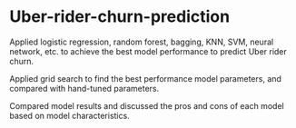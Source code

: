 # Uber-rider-churn-prediction
Applied logistic regression, random forest, bagging, KNN, SVM, neural network, etc. to achieve the best model performance to predict Uber rider churn.

Applied grid search to find the best performance model parameters, and compared with hand-tuned parameters.

Compared model results and discussed the pros and cons of each model based on model characteristics.


